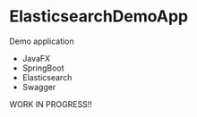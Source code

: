 # ElasticsearchDemoApp

Demo application
* JavaFX
* SpringBoot
* Elasticsearch
* Swagger

WORK IN PROGRESS!!
